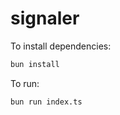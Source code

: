 # signaler

To install dependencies:

```bash
bun install
```

To run:

```bash
bun run index.ts
```
